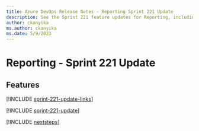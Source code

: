 ```yaml
---
title: Azure DevOps Release Notes - Reporting Sprint 221 Update
description: See the Sprint 221 feature updates for Reporting, including next steps.
author: ckanyika
ms.author: ckanyika
ms.date: 5/9/2023
---
```


# Reporting - Sprint 221 Update

## Features

[!INCLUDE [sprint-221-update-links](../includes/reporting/sprint-221-update-links.md)]

[!INCLUDE [sprint-221-update](../includes/reporting/sprint-221-update.md)]

[!INCLUDE [nextsteps](../includes/nextsteps.md)]